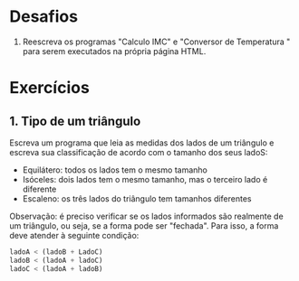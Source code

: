# Desafios

1. Reescreva os programas "Calculo IMC" e "Conversor de Temperatura " para serem 
executados na própria página HTML.

# Exercícios

## 1. Tipo de um triângulo

Escreva um programa que leia as medidas dos lados de um triângulo e escreva
sua classificação de acordo com o tamanho dos seus ladoS: 

* Equilátero: todos os lados tem o mesmo tamanho
* Isóceles: dois lados tem o mesmo tamanho, mas o terceiro lado é diferente
* Escaleno: os três lados do triângulo tem tamanhos diferentes

Observação: é preciso verificar se os lados informados são realmente de um 
triângulo, ou seja, se a forma pode ser "fechada".  Para isso, a forma
deve atender à seguinte condição:

~~~js
ladoA < (ladoB + LadoC)
ladoB < (ladoA + ladoC)
ladoC < (ladoA + ladoB)
~~~


